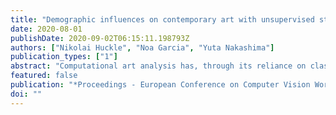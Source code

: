 ```yaml
---
title: "Demographic influences on contemporary art with unsupervised style embeddings"
date: 2020-08-01
publishDate: 2020-09-02T06:15:11.198793Z
authors: ["Nikolai Huckle", "Noa Garcia", "Yuta Nakashima"]
publication_types: ["1"]
abstract: "Computational art analysis has, through its reliance on classification tasks, prioritised historical datasets in which the artworks are already well sorted with the necessary annotations. Art produced today, on the other hand, is numerous and easily accessible, through the internet and social networks that are used by professional and amateur artists alike to display their work. Although this art---yet unsorted in terms of style and genre---is less suited for supervised analysis, the data sources come with novel information that may help frame the visual content in equally novel ways. As a first step in this direction, we present contempArt, a multi-modal dataset of exclusively contemporary artworks. contempArt is a collection of paintings and drawings, a detailed graph network based on social connections on Instagram and additional socio-demographic information; all attached to 442 artists at the beginning of their career. We evaluate three methods suited for generating unsupervised style embeddings of images and correlate them with the remaining data. We find no connections between visual style on the one hand and social proximity, gender, and nationality on the other."
featured: false
publication: "*Proceedings - European Conference on Computer Vision Workshops*"
doi: ""
---
```


